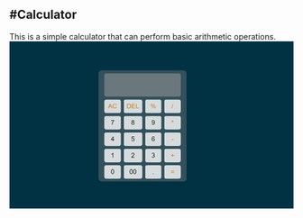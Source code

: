#Calculator
-------------

This is a simple calculator that can perform basic arithmetic operations.
![cal.png](Assets%2Fcal.png)